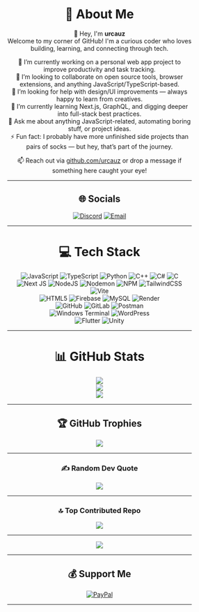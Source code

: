 <!-- Background animation -->
<div align="center" style="background: url('https://private-user-images.githubusercontent.com/74038190/242390524-0c7eb6ed-663b-4ce4-bfbd-18239a38ba1b.gif') center/cover no-repeat fixed; padding: 40px; border-radius: 15px;">

<div align="center">

# 💫 About Me

👋 Hey, I'm **urcauz**  
Welcome to my corner of GitHub! I'm a curious coder who loves building, learning, and connecting through tech.

🔭 I’m currently working on a personal web app project to improve productivity and task tracking.  
👯 I’m looking to collaborate on open source tools, browser extensions, and anything JavaScript/TypeScript-based.  
🤝 I’m looking for help with design/UI improvements — always happy to learn from creatives.  
🌱 I’m currently learning Next.js, GraphQL, and digging deeper into full-stack best practices.  
💬 Ask me about anything JavaScript-related, automating boring stuff, or project ideas.  
⚡ Fun fact: I probably have more unfinished side projects than pairs of socks — but hey, that’s part of the journey.

📫 Reach out via [github.com/urcauz](https://github.com/urcauz) or drop a message if something here caught your eye!

---

## 🌐 Socials

[![Discord](https://img.shields.io/badge/Discord-%237289DA.svg?logo=discord&logoColor=white)](https://discord.gg/uujW9psSvt)
[![Email](https://img.shields.io/badge/Email-D14836?logo=gmail&logoColor=white)](mailto:urcauzz@gmail.com)

---

# 💻 Tech Stack

<!-- Group badges in lines to keep layout clean -->
![JavaScript](https://img.shields.io/badge/javascript-%23323330.svg?style=flat&logo=javascript&logoColor=%23F7DF1E)
![TypeScript](https://img.shields.io/badge/typescript-%23007ACC.svg?style=flat&logo=typescript&logoColor=white)
![Python](https://img.shields.io/badge/python-3670A0?style=flat&logo=python&logoColor=ffdd54)
![C++](https://img.shields.io/badge/c++-%2300599C.svg?style=flat&logo=c%2B%2B&logoColor=white)
![C#](https://img.shields.io/badge/c%23-%23239120.svg?style=flat&logo=csharp&logoColor=white)
![C](https://img.shields.io/badge/c-%2300599C.svg?style=flat&logo=c&logoColor=white)  
![Next JS](https://img.shields.io/badge/Next-black?style=flat&logo=next.js&logoColor=white)
![NodeJS](https://img.shields.io/badge/node.js-6DA55F?style=flat&logo=node.js&logoColor=white)
![Nodemon](https://img.shields.io/badge/NODEMON-%23323330.svg?style=flat&logo=nodemon&logoColor=%BBDEAD)
![NPM](https://img.shields.io/badge/NPM-%23CB3837.svg?style=flat&logo=npm&logoColor=white)
![TailwindCSS](https://img.shields.io/badge/tailwindcss-%2338B2AC.svg?style=flat&logo=tailwind-css&logoColor=white)
![Vite](https://img.shields.io/badge/vite-%23646CFF.svg?style=flat&logo=vite&logoColor=white)  
![HTML5](https://img.shields.io/badge/html5-%23E34F26.svg?style=flat&logo=html5&logoColor=white)
![Firebase](https://img.shields.io/badge/firebase-%23039BE5.svg?style=flat&logo=firebase)
![MySQL](https://img.shields.io/badge/mysql-4479A1.svg?style=flat&logo=mysql&logoColor=white)
![Render](https://img.shields.io/badge/Render-%46E3B7.svg?style=flat&logo=render&logoColor=white)  
![GitHub](https://img.shields.io/badge/github-%23121011.svg?style=flat&logo=github&logoColor=white)
![GitLab](https://img.shields.io/badge/gitlab-%23181717.svg?style=flat&logo=gitlab&logoColor=white)
![Postman](https://img.shields.io/badge/Postman-FF6C37?style=flat&logo=postman&logoColor=white)  
![Windows Terminal](https://img.shields.io/badge/Windows%20Terminal-%234D4D4D.svg?style=flat&logo=windows-terminal&logoColor=white)
![WordPress](https://img.shields.io/badge/WordPress-%23117AC9.svg?style=flat&logo=WordPress&logoColor=white)  
![Flutter](https://img.shields.io/badge/Flutter-%2302569B.svg?style=flat&logo=Flutter&logoColor=white)
![Unity](https://img.shields.io/badge/unity-%23000000.svg?style=flat&logo=unity&logoColor=white)

---

# 📊 GitHub Stats

![](https://github-readme-stats.vercel.app/api?username=urcauz&theme=tokyonight&hide_border=false&include_all_commits=true&count_private=true)  
![](https://nirzak-streak-stats.vercel.app/?user=urcauz&theme=tokyonight&hide_border=false)  
![](https://github-readme-stats.vercel.app/api/top-langs/?username=urcauz&theme=tokyonight&hide_border=false&layout=compact)

---

## 🏆 GitHub Trophies

![](https://github-profile-trophy.vercel.app/?username=urcauz&theme=tokyonight&no-frame=false&no-bg=true&margin-w=4)

---

### ✍️ Random Dev Quote

![](https://quotes-github-readme.vercel.app/api?type=horizontal&theme=tokyonight)

---

### 🔝 Top Contributed Repo

![](https://github-contributor-stats.vercel.app/api?username=urcauz&limit=5&theme=tokyonight&combine_all_yearly_contributions=true)

---

[![](https://visitcount.itsvg.in/api?id=urcauz&icon=0&color=0)](https://visitcount.itsvg.in)

---

## 💰 Support Me

[![PayPal](https://img.shields.io/badge/PayPal-00457C?style=for-the-badge&logo=paypal&logoColor=white)](https://paypal.me/Urcauz?country.x=IN&locale.x=en_GB)

---

<!-- Proudly created with GPRM ( https://gprm.itsvg.in ) -->

</div>
